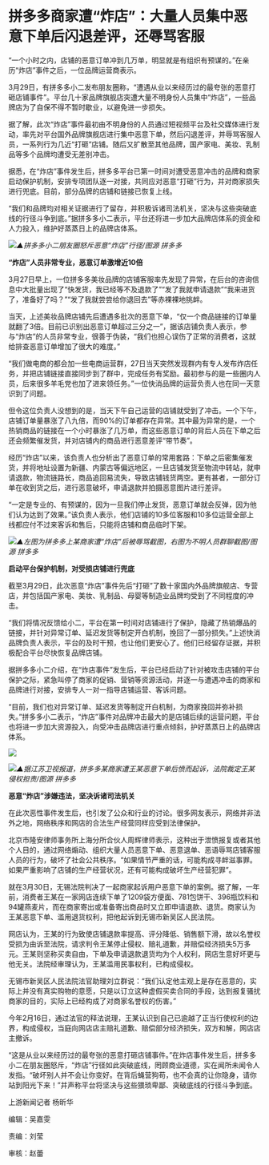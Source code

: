 # 拼多多商家遭“炸店”：大量人员集中恶意下单后闪退差评，还辱骂客服

“一个小时之内，店铺的恶意订单冲到几万单，明显就是有组织有预谋的。”在亲历“炸店”事件之后，一位品牌运营商表示。

3月29日，有拼多多小二发布朋友圈称，“遭遇从业以来经历过的最夸张的恶意打砸店铺事件”。平台几十家品牌旗舰店突遭大量不明身份人员集中“炸店”，一些品牌店为了自保不得不暂时歇业，以避免进一步损失。

据了解，此次“炸店”事件最初由不明身份的人员通过短视频平台及社交媒体进行发动，率先对平台国外品牌旗舰店进行集中恶意下单，然后闪退差评，并辱骂客服人员，一系列行为几近“打砸”店铺。随后又扩散至其他品牌，国产家电、美妆、乳制品等多个品牌均遭受无差别冲击。

据悉，在“炸店”事件发生后，拼多多平台已第一时间对遭受恶意冲击的品牌和商家启动保护机制，安排专项团队逐一对接，共同应对恶意“打砸”行为，并对商家损失进行兜底。目前，部分品牌的店铺和链接已恢复上线。

“我们和品牌均对相关证据进行了留存，并积极诉诸司法机关，坚决与这些突破底线的行径斗争到底。”据拼多多小二表示，平台还将进一步加大品牌店体系的资金和人力投入，维护好蒸蒸日上的品牌店体系。

![](https://inews.gtimg.com/news_bt/OyWsx0TfvyebPKXKYMIcfSrVmcfnjOYl1yGyrhvxnZNzcAA/1000)_▲拼多多小二朋友圈怒斥恶意“炸店”行径/图源
拼多多_

**“炸店”人员非常专业，恶意订单激增近10倍**

3月27日早上，一位拼多多美妆品牌的店铺客服率先发现了异常，在后台的咨询信息中大批量出现了“快发货，我已经等不及退款了”“发了我就申请退款”“我来进货了，准备好了吗？”“发了我就尝尝给你退回去”等赤裸裸地挑衅。

当天，上述美妆品牌店铺先后遭遇多批次的恶意下单，“仅一个商品链接的订单量就翻了3倍。目前已识别出恶意订单超过三分之一”，据该店铺负责人表示，参与“炸店”的人员非常专业，很善于伪装，“我们也担心误伤了正常的消费者，这就给排查恶意订单增加了很大的难度。”

“我们做电商的都会加一些电商运营群，27日当天突然发现群内有专人发布炸店任务，并把店铺链接直接同步到了群中，完成任务有奖励。最初参与的是一些圈内人员，后来很多羊毛党也加了进来领任务。”一位快消品牌的运营负责人也在同一天意识到了问题。

但令这位负责人没想到的是，当天下午自己运营的店铺就受到了冲击。一个下午，店铺订单量暴涨了八九倍，而90%的订单都存在异常。其中最为异常的是，一个热销商品的链接在一个小时暴涨了几万单，而这些恶意订单的背后人员在下单之后还会频繁催发货，并对店铺内的商品进行恶意差评“带节奏”。

经历“炸店”以来，该负责人也分析出了恶意订单的常用套路：下单之后密集催发货，并将地址设置为新疆、内蒙古等偏远地区，一旦店铺发货至物流中转站，就申请退款，物流链路长，商品追回易流失，导致店铺钱货两空。更有甚者，一部分订单在收到货之后，进行恶意破坏，申请退款并拍摄恶意图片进行差评。

“一定是专业的、有预谋的，因为一旦我们停止发货，恶意订单就会反弹，因为他们认为达到了效果。”该负责人表示，他们店铺的10多位客服和10多位运营全部上线都应付不过来客诉和售后，只能将店铺和商品临时下架。

![](https://inews.gtimg.com/news_bt/OdYW17mwBNOttoTBDo6wuKRrBcfNVFeqtcIxD_rGmUYYAAA/1000)_▲左图为拼多多上某商家遭“炸店”后被辱骂截图，右图为不明人员群聊截图/图源
拼多多_

**启动平台保护机制，对受损店铺进行兜底**

截至3月29日，此次恶意“炸店”事件先后“打砸”了数十家国内外品牌旗舰店、专营店，并包括国产家电、美妆、乳制品、母婴等制造业品牌均受到了不同程度的冲击。

“我们将情况反馈给小二，平台在第一时间对店铺进行了保护，隐藏了热销爆品的链接，并针对异常订单、延迟发货等制定开白机制，挽回了一部分损失。”上述快消品牌负责人表示，平台的及时干预，也让他们更安心了。他们已经留存证据，并积极配合平台尽快恢复品牌店铺。

据拼多多小二介绍，在“炸店事件”发生后，平台已经启动了针对被攻击店铺的平台保护之际，紧急叫停了商家的促销、营销等资源活动，并逐一与遭遇冲击的商家和品牌进行对接，安排专人一对一指导店铺运营、客诉问题。

“目前，我们也对异常订单、延迟发货等制定开白机制，为商家挽回并弥补损失。”拼多多小二表示，“炸店”事件对品牌冲击最大的是店铺后续的运营问题，平台也将进一步加大资源投入，向受冲击品牌店进行重点倾斜，护好蒸蒸日上的品牌店体系。

![](https://inews.gtimg.com/news_bt/OGIkGLT58mK1-oKu85OMDxnKKfJKoW1DpNa9iP-q9yJZ8AA/1000)

![](https://inews.gtimg.com/news_bt/OVnQh5kGOSrEd5hBtbZOMdamy4sjhcmN_bTsXcLeHNHNMAA/1000)_▲据江苏卫视报道，拼多多某商家遭王某恶意下单后愤而起诉，法院裁定王某侵权担责/图源
拼多多_

**恶意“炸店”涉嫌违法，坚决诉诸司法机关**

在此次恶性事件发生后，也引发了公众和行业的讨论。很多网友表示，网络并非法外之地，网络秩序和网店的合法生产经营同样应受到法律保护。

北京市隆安律师事务所上海分所合伙人周辉律师表示，这种出于泄愤报复或者其他个人目的，通过网络煽动、组织大量人员恶意下单、恶意退单、恶语辱骂店铺客服人员的行为，破坏了社会公共秩序。“如果情节严重的话，可能构成寻衅滋事罪。如果严重影响了店铺的生产经营状况，还有可能构成破坏生产经营犯罪”。

就在3月30日，无锡法院判决了一起商家起诉用户恶意下单的案例。据了解，一年前，消费者王某在一家网店连续下单了1209袋方便面、781包饼干、396瓶饮料和94罐燕麦片，而在商家寄出或准备寄出商品时又立即申请退款、退货。商家认为王某恶意下单、滥用退货权利，把他起诉到无锡市新吴区人民法院。

网店认为，王某的行为致使店铺退款率提高、评分降低、销售额下滑，故以名誉权受损为由诉至法院，请求判令王某停止侵权、赔礼道歉，并赔偿经济损失5万多元。王某则坚称买卖自由，下单及申请退款退货均为个人权利，网店生意好坏更与他无关。法院经审理认为，王某滥用民事权利，已构成侵权。

无锡市新吴区人民法院法官助理刘立群说：“我们认定他主观上是存在恶意的，实际上并没有真实购物的意愿，只是以订立这种虚假买卖合同的手段，达到报复骚扰商家的目的，实际上已经构成了对商家名誉权的伤害。”

今年2月16日，通过法官的释法说理，王某认识到自己已逾越了正当行使权利的边界，构成侵权，当庭向网店店主赔礼道歉、赔偿部分经济损失，双方和解，网店店主撤诉。

“这是从业以来经历过的最夸张的恶意打砸店铺事件。”在炸店事件发生后，拼多多小二在朋友圈怒斥，“炸店”行径如此突破底线，罔顾商业道德，实在闻所未闻令人发指。“破坏别人并不会让你变好。在背后蝇营狗苟，也不会真的让你隐身，请你站到阳光下来！”并声称平台将坚决与这些猥琐卑鄙、突破底线的行径斗争到底。

上游新闻记者 杨昕华

编辑：吴嘉雯

责编：刘莹

审核：赵蕾

